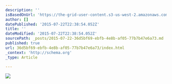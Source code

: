 ```yaml
---
description: ''
isBasedOnUrl: 'https://the-grid-user-content.s3-us-west-2.amazonaws.com/3f4622b1-464a-46a7-8d1e-cab788955620.jpg'
author: []
datePublished: '2015-07-22T22:38:54.052Z'
title: ''
dateModified: '2015-07-22T22:38:54.052Z'
sourcePath: _posts/2015-07-22-36d5bf69-ebfb-4e8b-af05-77b7b47e6a73.md
published: true
url: 36d5bf69-ebfb-4e8b-af05-77b7b47e6a73/index.html
_context: 'http://schema.org'
_type: Article

---
```

![](https://the-grid-user-content.s3-us-west-2.amazonaws.com/3f4622b1-464a-46a7-8d1e-cab788955620.jpg)
